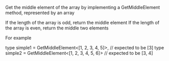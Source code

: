 Get the middle element of the array by implementing a GetMiddleElement method, represented by an array

If the length of the array is odd, return the middle element If the length of the array is even, return the middle two elements

For example

  type simple1 = GetMiddleElement<[1, 2, 3, 4, 5]>, // expected to be [3]
  type simple2 = GetMiddleElement<[1, 2, 3, 4, 5, 6]> // expected to be [3, 4]